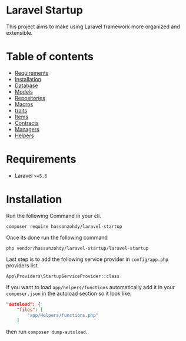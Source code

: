 # Laravel Startup

This project aims to make using Laravel framework more organized and extensible.

# Table of contents
- [Requirements](#requirements)
- [Installation](#installation)
- [Database](#database)
- [Models](#models)
- [Repositories](#repositories)
- [Macros](#macros)
- [traits](#traits)
- [Items](#items)
- [Contracts](#contracts)
- [Managers](#managers)
- [Helpers](#helpers)

# Requirements
- Laravel `>=5.6` 

# Installation

Run the following Command in your cli.

`composer require hassanzohdy/laravel-startup`

Once its done run the following command

`php vendor/hassanzohdy/laravel-startup/laravel-startup`

Last step is to add the following service provider in `config/app.php` providers list.

`App\Providers\StartupServiceProvider::class`

If you want to load `app/helpers/functions` automatically add it in your `composer.json` in the autoload section so it look like:

```json
"autoload": {
    "files": [
        "app/Helpers/functions.php"
    ]
```

then run `composer dump-autoload`.